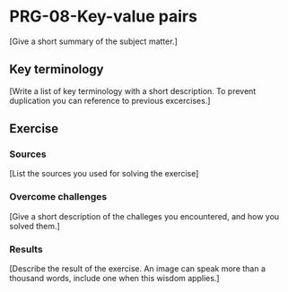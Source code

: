 # PRG-08-Key-value pairs
[Give a short summary of the subject matter.]

## Key terminology
[Write a list of key terminology with a short description. To prevent duplication you can reference to previous excercises.]

## Exercise
### Sources
[List the sources you used for solving the exercise]

### Overcome challenges
[Give a short description of the challeges you encountered, and how you solved them.]

### Results
[Describe the result of the exercise. An image can speak more than a thousand words, include one when this wisdom applies.]
